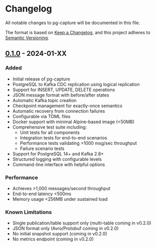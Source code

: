 # Changelog

All notable changes to pg-capture will be documented in this file.

The format is based on [Keep a Changelog](https://keepachangelog.com/en/1.0.0/),
and this project adheres to [Semantic Versioning](https://semver.org/spec/v2.0.0.html).

## [0.1.0] - 2024-01-XX

### Added
- Initial release of pg-capture
- PostgreSQL to Kafka CDC replication using logical replication
- Support for INSERT, UPDATE, DELETE operations
- JSON message format with before/after states
- Automatic Kafka topic creation
- Checkpoint management for exactly-once semantics
- Automatic recovery from connection failures
- Configurable via TOML files
- Docker support with minimal Alpine-based image (<50MB)
- Comprehensive test suite including:
  - Unit tests for all components
  - Integration tests for end-to-end scenarios
  - Performance tests validating >1000 msg/sec throughput
  - Failure scenario tests
- Support for PostgreSQL 14+ and Kafka 2.8+
- Structured logging with configurable levels
- Command-line interface with helpful options

### Performance
- Achieves >1,000 messages/second throughput
- End-to-end latency <500ms
- Memory usage <256MB under sustained load

### Known Limitations
- Single publication/table support only (multi-table coming in v0.2.0)
- JSON format only (Avro/Protobuf coming in v0.2.0)
- No initial snapshot support (coming in v0.2.0)
- No metrics endpoint (coming in v0.2.0)

[0.1.0]: https://github.com/yourusername/pg-capture/releases/tag/v0.1.0